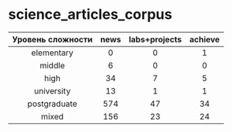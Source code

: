 # science_articles_corpus
| Уровень сложности | news | labs+projects | achieve |
|:-----------------:|:----:|:------------:|:-------:|
|    elementary     |  0   |       0      |    1    |
|      middle       |  6   |       0      |    0    |
|       high        |  34  |       7      |    5    |
|     university    |  13  |       1      |    1    |
|    postgraduate   | 574  |      47      |   34    |
|       mixed       | 156  |      23      |   24    |
